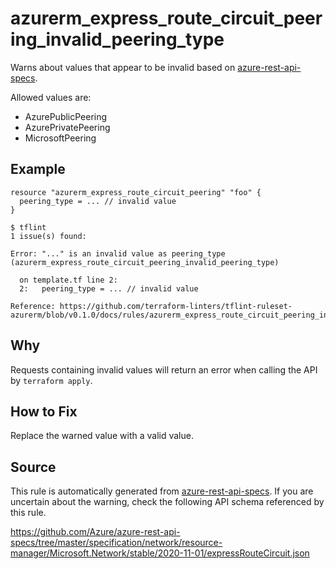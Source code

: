 <!--- This file generated by `tools/apispec-rule-gen/main.go`. DO NOT EDIT --->

# azurerm_express_route_circuit_peering_invalid_peering_type

Warns about values that appear to be invalid based on [azure-rest-api-specs](https://github.com/Azure/azure-rest-api-specs).

Allowed values are:
- AzurePublicPeering
- AzurePrivatePeering
- MicrosoftPeering

## Example

```hcl
resource "azurerm_express_route_circuit_peering" "foo" {
  peering_type = ... // invalid value
}
```

```
$ tflint
1 issue(s) found:

Error: "..." is an invalid value as peering_type (azurerm_express_route_circuit_peering_invalid_peering_type)

  on template.tf line 2:
  2:   peering_type = ... // invalid value

Reference: https://github.com/terraform-linters/tflint-ruleset-azurerm/blob/v0.1.0/docs/rules/azurerm_express_route_circuit_peering_invalid_peering_type.md

```

## Why

Requests containing invalid values will return an error when calling the API by `terraform apply`.

## How to Fix

Replace the warned value with a valid value.

## Source

This rule is automatically generated from [azure-rest-api-specs](https://github.com/Azure/azure-rest-api-specs). If you are uncertain about the warning, check the following API schema referenced by this rule.

https://github.com/Azure/azure-rest-api-specs/tree/master/specification/network/resource-manager/Microsoft.Network/stable/2020-11-01/expressRouteCircuit.json
